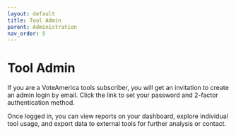 ```yaml
---
layout: default
title: Tool Admin
parent: Administration
nav_order: 5
---
```


# Tool Admin

If you are a VoteAmerica tools subscriber, you will get an invitation to create an admin login by email. Click the link to set your password and 2-factor authentication method.

Once logged in, you can view reports on your dashboard, explore individual tool usage, and export data to external tools for further analysis or contact.
